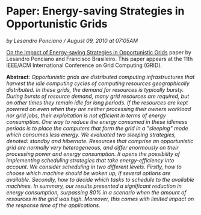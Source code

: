 # Paper: Energy-saving Strategies in Opportunistic Grids

_by Lesandro Ponciano / August 09, 2010 at 07:05AM_

[On the Impact of Energy-saving Strategies in Opportunistic Grids](https://doi.org/10.1109/GRID.2010.5698003) paper by Lesandro Ponciano and Francisco Brasileiro. This paper appears at the 11th IEEE/ACM International Conference on Grid Computing (GRID).
 
**Abstract**: _Opportunistic grids are distributed computing infrastructures that harvest the idle computing cycles of computing resources geographically distributed. In these grids, the demand for resources is typically bursty. During bursts of resource demand, many grid resources are required, but on other times they remain idle for long periods. If the resources are kept powered on even when they are neither processing their owners workload nor grid jobs, their exploitation is not efficient in terms of energy consumption. One way to reduce the energy consumed in these idleness periods is to place the computers that form the grid in a "sleeping" mode which consumes less energy. We evaluated two sleeping strategies, denoted: standby and hibernate. Resources that comprise an opportunistic grid are normally very heterogeneous, and differ enormously on their processing power and energy consumption. It opens the possibility of implementing scheduling strategies that take energy-efficiency into account. We consider scheduling in two different levels. Firstly, how to choose which machine should be woken up, if several options are available. Secondly, how to decide which tasks to schedule to the available machines. In summary, our results presented a significant reduction in energy consumption, surpassing 80% in a scenario when the amount of resources in the grid was high. Moreover, this comes with limited impact on the response time of the applications._

